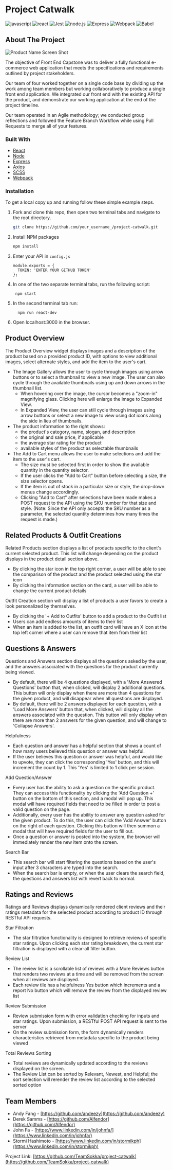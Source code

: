 # Project Catwalk
![javascript](https://img.shields.io/badge/JavaScript-20232A?style=for-the-badge&logo=javascript&logoColor=F7DF1E)
![react](https://img.shields.io/badge/React-20232A?style=for-the-badge&logo=react&logoColor=61DAFB)
![Jest](https://img.shields.io/badge/-Jest-20232A?style=for-the-badge&logo=jest&logoColor=red)
![node.js](https://img.shields.io/badge/Node.js-20232A?style=for-the-badge&logo=nodedotjs&logoColor=green)
![Express](https://img.shields.io/badge/-Express-20232A?style=for-the-badge&logo=express&logoColor=yellow)
![Webpack](https://img.shields.io/badge/-webpack-20232A?style=for-the-badge&logo=webpack&logoColor=blueviolet)
![Babel](https://img.shields.io/badge/-Babel-20232A?style=for-the-badge&logo=babel&logoColor=yellow)


<!-- ABOUT THE PROJECT -->
## About The Project

![Product Name Screen Shot][product-screenshot1]
<!-- ![Product Name Screen Shot][product-screenshot2]
![Product Name Screen Shot][product-screenshot3]
![Product Name Screen Shot][product-screenshot4] -->

The objective of Front End Capstone was to deliver a fully functional e-commerce web application that meets the specifications and requirements outlined by project stakeholders.

Our team of four worked together on a single code base by dividing up the work among team members but working collaboratively to produce a single front end application. We integrated our front end with the existing API for the product, and demonstrate our working application at the end of the project timeline.

Our team operated in an Agile methodology; we conducted group reflections and followed the Feature Branch Workflow while using Pull Requests to merge all of your features.

### Built With
* [React](https://reactjs.org/)
* [Node](https://nodejs.org/en/)
* [Express](https://expressjs.com/http://expressjs.com/)
* [Axios](https://axios-http.com/docs/intro)
* [SCSS](https://sass-lang.com/documentation)
* [Webpack](https://webpack.js.org/)

### Installation
To get a local copy up and running follow these simple example steps.

1. Fork and clone this repo, then open two terminal tabs and navigate to the root directory.
   ```sh
   git clone https://github.com/your_username_/project-catwalk.git
   ```

2. Install NPM packages
   ```sh
   npm install
   ```

3. Enter your API in `config.js`
   ```JS
   module.exports = {
     TOKEN: 'ENTER YOUR GITHUB TOKEN'
   };
   ```

4. In one of the two separate terminal tabs, run the following script:
   ```
    npm start
   ```

5. In the second terminal tab run:
   ```
     npm run react-dev
   ```

6. Open localhost:3000 in the browser.


## Product Overview
The Product Overview widget displays images and a description of the product based on a provided product ID, with options to view additional images, select alternate styles, and add the item to the user's cart.
* The Image Gallery allows the user to cycle through images using arrow buttons or to select a thumbnail to view a new image. The user can also cycle through the available thumbnails using up and down arrows in the thumbnail list.
   * When hovering over the image, the cursor becomes a "zoom-in" magnifying glass. Clicking here will enlarge the image to Expanded View.
   * In Expanded View, the user can still cycle through images using arrow buttons or select a new image to view using dot icons along the side in lieu of thumbnails.
* The product information to the right shows:
   * the product's category, name, slogan, and description
   * the original and sale price, if applicable
   * the average star rating for the product
   * available styles of the product as selectable thumbnails
* The Add to Cart menu allows the user to make selections and add the item to the user's cart.
   * The size must be selected first in order to show the available quantity in the quantity selector.
   * If the user clicks the "Add to Cart" button before selecting a size, the size selector opens.
   * If the item is out of stock in a particular size or style, the drop-down menus change accordingly.
   * Clicking "Add to Cart" after selections have been made makes a POST request to the API using the SKU number for that size and style.
      (Note: Since the API only accepts the SKU number as a parameter, the selected quantity determines how many times the request is made.)

## Related Products & Outfit Creations
Related Products section displays a list of products specific to the client's current selected product. This list will change depending on the product displays in the product detail section above.
* By clicking the star icon in the top right corner, a user will be able to see the comparison of the product and the product selected using the star icon
* By clicking the information section on the card, a user will be able to change the current product details

Outfit Creation section will display a list of products a user favors to create a look personalized by themselves.
* By clicking the '+ Add to Outfits' button to add a product to the Outfit list
* Users can add endless amounts of items to their list
* When an item is added to the list, an outfit card will have an X icon at the top left corner where a user can remove that item from their list

## Questions & Answers
Questions and Answers section displays all the questions asked by the user, and the answers associated with the questions for the product currently being viewed.
* By default, there will be 4 questions displayed, with a 'More Answered Questions' button that, when clicked, will display 2 additional questions. This button will only display when there are more than 4 questions for the given product, and will disappear when all questions are displayed.
* By default, there will be 2 answers displayed for each question, with a 'Load More Answers' button that, when clicked, will display all the answers associated with the question. This button will only display when there are more than 2 answers for the given question, and will change to 'Collapse Answers'.

Helpfulness
* Each question and answer has a helpful section that shows a count of how many users believed this question or answer was helpful.
* If the user believes this question or answer was helpful, and would like to upvote, they can click the corresponding 'Yes' button, and this will increment the count by 1. This 'Yes' is limited to 1 click per session.

Add Question/Answer
* Every user has the ability to ask a question on the specific product. They can access this functionality by clicking the 'Add Question +' button on the bottom of this section, and a modal will pop up. This modal will have required fields that need to be filled in order to post a valid question on the page.
* Additionally, every user has the ability to answer any question asked for the given product. To do this, the user can click the 'Add Answer' button on the right of each question. Clicking this button will then summon a modal that will have required fields for the user to fill out.
* Once a question or answer is posted into the system, the browser will immediately render the new item onto the screen.

Search Bar
* This search bar will start filtering the questions based on the user's input after 3 characters are typed into the search.
* When the search bar is empty, or when the user clears the search field, the questions and answers list with revert back to normal.

## Ratings and Reviews
Ratings and Reviews displays dynamically rendered client reviews and their ratings metadata for the selected product according to product ID through RESTful API requests.

Star Filtration
* The star filtration functionality is designed to retrieve reviews of specific star ratings. Upon clicking each star rating breakdown, the current star filtration is displayed with a clear-all filter button.

Review List
* The review list is a scrollable list of reviews with a More Reviews button that renders two reviews at a time and will be removed from the screen when all reviews are displayed.
* Each review tile has a helpfulness Yes button which increments and a report No button which will remove the review from the displayed review list

Review Submission
* Review submission form with error validation checking for inputs and star ratings. Upon submission, a RESTful POST API request is sent to the server
* On the review submission form, the form dynamically renders characteristics retrieved from metadata specific to the product being viewed

Total Reviews Sorting
* Total reviews are dynamically updated according to the reviews displayed on the screen.
* The Review List can be sorted by Relevant, Newest, and Helpful; the sort selection will rerender the review list according to the selected sorted option

<!-- CONTACT -->
## Team Members
* Andy Fang - [https://github.com/andeezy](https://github.com/andeezy)
* Derek Samms - [https://github.com/Alfendor](https://github.com/Alfendor)
* John Fa - [https://www.linkedin.com/in/johnfa/](https://www.linkedin.com/in/johnfa/)
* Stormi Hashimoto - [https://www.linkedin.com/in/stormikph](https://www.linkedin.com/in/stormikph)

Project Link: [https://github.com/TeamSokka/project-catwalk](https://github.com/TeamSokka/project-catwalk)

<!-- MARKDOWN LINKS & IMAGES -->
<!-- https://www.markdownguide.org/basic-syntax/#reference-style-links -->
[contributors-shield]: https://img.shields.io/github/contributors/othneildrew/Best-README-Template.svg?style=for-the-badge
[contributors-url]: https://github.com/othneildrew/Best-README-Template/graphs/contributors
[forks-shield]: https://img.shields.io/github/forks/othneildrew/Best-README-Template.svg?style=for-the-badge
[forks-url]: https://github.com/othneildrew/Best-README-Template/network/members
[stars-shield]: https://img.shields.io/github/stars/othneildrew/Best-README-Template.svg?style=for-the-badge
[stars-url]: https://github.com/othneildrew/Best-README-Template/stargazers
[issues-shield]: https://img.shields.io/github/issues/othneildrew/Best-README-Template.svg?style=for-the-badge
[issues-url]: https://github.com/othneildrew/Best-README-Template/issues
[license-shield]: https://img.shields.io/github/license/othneildrew/Best-README-Template.svg?style=for-the-badge
[license-url]: https://github.com/othneildrew/Best-README-Template/blob/master/LICENSE.txt
[linkedin-shield]: https://img.shields.io/badge/-LinkedIn-black.svg?style=for-the-badge&logo=linkedin&colorB=555
[linkedin-url]: https://linkedin.com/in/othneildrew
[product-screenshot1]: image/image1.png
[product-screenshot2]: image/image2.png
[product-screenshot3]: image/image3.png
[product-screenshot4]: image/image4.png


